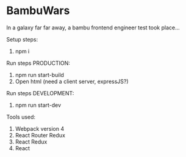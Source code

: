 # BambuWars
In a galaxy far far away, a bambu frontend engineer test took place...

Setup steps:
1. npm i

Run steps PRODUCTION:
1. npm run start-build
2. Open html (need a client server, expressJS?)

Run steps DEVELOPMENT:
1. npm run start-dev

Tools used:
1. Webpack version 4
2. React Router Redux
3. React Redux
4. React
